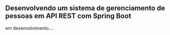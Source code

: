 <h2>Desenvolvendo um sistema de gerenciamento de pessoas em API REST com Spring Boot</h2>

em desenvolvimento....



